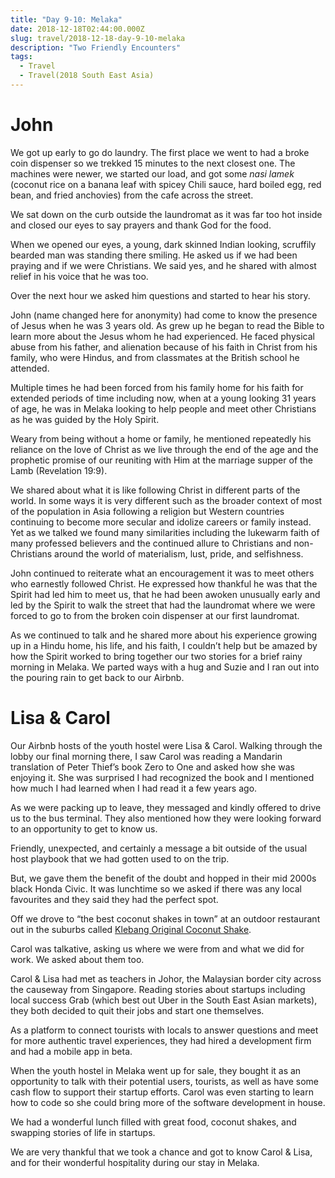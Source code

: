 ```yaml
---
title: "Day 9-10: Melaka"
date: 2018-12-18T02:44:00.000Z
slug: travel/2018-12-18-day-9-10-melaka
description: "Two Friendly Encounters"
tags:
  - Travel
  - Travel(2018 South East Asia)
---
```


# John

We got up early to go do laundry. The first place we went to had a broke coin dispenser so we trekked 15 minutes to the next closest one. The machines were newer, we started our load, and got some _nasi lamek_ (coconut rice on a banana leaf with spicey Chili sauce, hard boiled egg, red bean, and fried anchovies) from the cafe across the street.

We sat down on the curb outside the laundromat as it was far too hot inside and closed our eyes to say prayers and thank God for the food.

When we opened our eyes, a young, dark skinned Indian looking, scruffily bearded man was standing there smiling. He asked us if we had been praying and if we were Christians. We said yes, and he shared with almost relief in his voice that he was too.

Over the next hour we asked him questions and started to hear his story.

John (name changed here for anonymity) had come to know the presence of Jesus when he was 3 years old. As grew up he began to read the Bible to learn more about the Jesus whom he had experienced. He faced physical abuse from his father, and alienation because of his faith in Christ from his family, who were Hindus, and from classmates at the British school he attended.

Multiple times he had been forced from his family home for his faith for extended periods of time including now, when at a young looking 31 years of age, he was in Melaka looking to help people and meet other Christians as he was guided by the Holy Spirit.

Weary from being without a home or family, he mentioned repeatedly his reliance on the love of Christ as we live through the end of the age and the prophetic promise of our reuniting with Him at the marriage supper of the Lamb (Revelation 19:9).

We shared about what it is like following Christ in different parts of the world. In some ways it is very different such as the broader context of most of the population in Asia following a religion but Western countries continuing to become more secular and idolize careers or family instead. Yet as we talked we found many similarities including the lukewarm faith of many professed believers and the continued allure to Christians and non-Christians around the world of materialism, lust, pride, and selfishness.

John continued to reiterate what an encouragement it was to meet others who earnestly followed Christ. He expressed how thankful he was that the Spirit had led him to meet us, that he had been awoken unusually early and led by the Spirit to walk the street that had the laundromat where we were forced to go to from the broken coin dispenser at our first laundromat.

As we continued to talk and he shared more about his experience growing up in a Hindu home, his life, and his faith, I couldn’t help but be amazed by how the Spirit worked to bring together our two stories for a brief rainy morning in Melaka. We parted ways with a hug and Suzie and I ran out into the pouring rain to get back to our Airbnb.

# Lisa & Carol

Our Airbnb hosts of the youth hostel were Lisa & Carol. Walking through the lobby our final morning there, I saw Carol was reading a Mandarin translation of Peter Thief’s book Zero to One and asked how she was enjoying it. She was surprised I had recognized the book and I mentioned how much I had learned when I had read it a few years ago.

As we were packing up to leave, they messaged and kindly offered to drive us to the bus terminal. They also mentioned how they were looking forward to an opportunity to get to know us.

Friendly, unexpected, and certainly a message a bit outside of the usual host playbook that we had gotten used to on the trip.

But, we gave them the benefit of the doubt and hopped in their mid 2000s black Honda Civic. It was lunchtime so we asked if there was any local favourites and they said they had the perfect spot.

Off we drove to “the best coconut shakes in town” at an outdoor restaurant out in the suburbs called [Klebang Original Coconut Shake](https://goo.gl/maps/iefZjUBtHiS2).

Carol was talkative, asking us where we were from and what we did for work. We asked about them too.

Carol & Lisa had met as teachers in Johor, the Malaysian border city across the causeway from Singapore. Reading stories about startups including local success Grab (which best out Uber in the South East Asian markets), they both decided to quit their jobs and start one themselves.

As a platform to connect tourists with locals to answer questions and meet for more authentic travel experiences, they had hired a development firm and had a mobile app in beta.

When the youth hostel in Melaka went up for sale, they bought it as an opportunity to talk with their potential users, tourists, as well as have some cash flow to support their startup efforts. Carol was even starting to learn how to code so she could bring more of the software development in house.

We had a wonderful lunch filled with great food, coconut shakes, and swapping stories of life in startups.

We are very thankful that we took a chance and got to know Carol & Lisa, and for their wonderful hospitality during our stay in Melaka.
